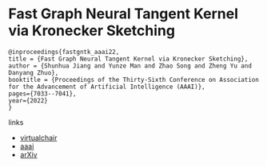 # Fast Graph Neural Tangent Kernel via Kronecker Sketching

```
@inproceedings{fastgntk_aaai22,
title = {Fast Graph Neural Tangent Kernel via Kronecker Sketching},
author = {Shunhua Jiang and Yunze Man and Zhao Song and Zheng Yu and Danyang Zhuo},
booktitle = {Proceedings of the Thirty-Sixth Conference on Association for the Advancement of Artificial Intelligence (AAAI)},
pages={7033--7041},
year={2022}
}
```

links
- [virtualchair](https://aaai-2022.virtualchair.net/poster_aaai6706)
- [aaai](https://ojs.aaai.org/index.php/AAAI/article/view/20662)
- [arXiv](https://arxiv.org/abs/2112.02446)
